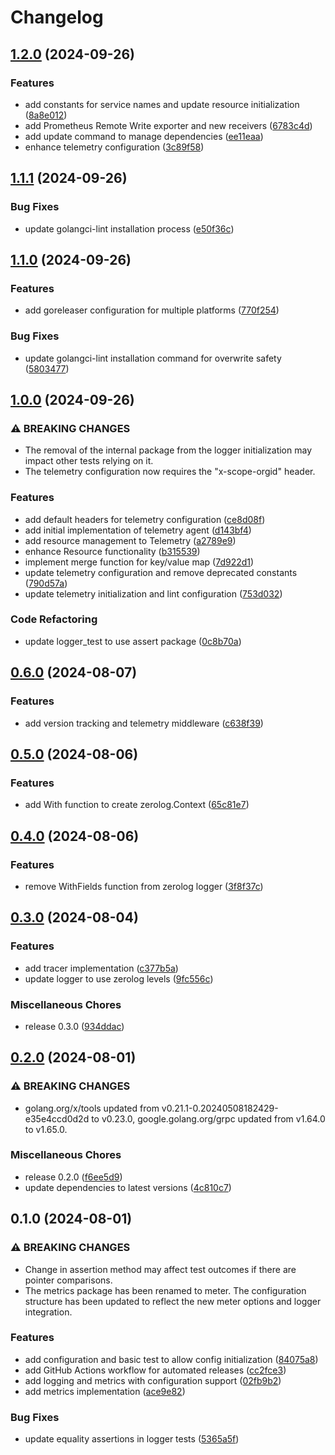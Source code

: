 # Changelog

## [1.2.0](https://github.com/globalso-labs/telemetry/compare/v1.1.1...v1.2.0) (2024-09-26)


### Features

* add constants for service names and update resource initialization ([8a8e012](https://github.com/globalso-labs/telemetry/commit/8a8e0129acf201416799b7961ae7961c0a2e858e))
* add Prometheus Remote Write exporter and new receivers ([6783c4d](https://github.com/globalso-labs/telemetry/commit/6783c4dac5eba3e89fc50b05a2914568548cfe8e))
* add update command to manage dependencies ([ee11eaa](https://github.com/globalso-labs/telemetry/commit/ee11eaa6a03e25fb281768d8a63c6dcd71a73ae6))
* enhance telemetry configuration ([3c89f58](https://github.com/globalso-labs/telemetry/commit/3c89f589fe50158102812b6c4798fc1bb948303f))

## [1.1.1](https://github.com/globalso-labs/telemetry/compare/v1.1.0...v1.1.1) (2024-09-26)


### Bug Fixes

* update golangci-lint installation process ([e50f36c](https://github.com/globalso-labs/telemetry/commit/e50f36c4125f6ef39f43badd606a034e6ac2792a))

## [1.1.0](https://github.com/globalso-labs/telemetry/compare/v1.0.0...v1.1.0) (2024-09-26)


### Features

* add goreleaser configuration for multiple platforms ([770f254](https://github.com/globalso-labs/telemetry/commit/770f254e74c8e9cf69f4c19fdd2659a96beef084))


### Bug Fixes

* update golangci-lint installation command for overwrite safety ([5803477](https://github.com/globalso-labs/telemetry/commit/580347783acaca70fd5a821b7c251a65563527da))

## [1.0.0](https://github.com/globalso-labs/telemetry/compare/v0.6.0...v1.0.0) (2024-09-26)


### ⚠ BREAKING CHANGES

* The removal of the internal package from the logger initialization may impact other tests relying on it.
* The telemetry configuration now requires the "x-scope-orgid" header.

### Features

* add default headers for telemetry configuration ([ce8d08f](https://github.com/globalso-labs/telemetry/commit/ce8d08f2637f5a4d1f43ceb7b053d2eb73307fb7))
* add initial implementation of telemetry agent ([d143bf4](https://github.com/globalso-labs/telemetry/commit/d143bf48cb43dfb48861360da030b3e06e5bb360))
* add resource management to Telemetry ([a2789e9](https://github.com/globalso-labs/telemetry/commit/a2789e94fb302abb5c4a24da78e0bd092673bf0f))
* enhance Resource functionality ([b315539](https://github.com/globalso-labs/telemetry/commit/b315539c3ad3792bad496f53198d7d14599b21b3))
* implement merge function for key/value map ([7d922d1](https://github.com/globalso-labs/telemetry/commit/7d922d1d77aa6da7cbbf791e20c24ce3f16fe63b))
* update telemetry configuration and remove deprecated constants ([790d57a](https://github.com/globalso-labs/telemetry/commit/790d57a8a62522a9f4bdbba9979dde60d8727f99))
* update telemetry initialization and lint configuration ([753d032](https://github.com/globalso-labs/telemetry/commit/753d032ea4a8e66dac5ba698c29dd9df1b032e17))


### Code Refactoring

* update logger_test to use assert package ([0c8b70a](https://github.com/globalso-labs/telemetry/commit/0c8b70a0a9815e98be7adb25efdbd2698bef709b))

## [0.6.0](https://github.com/globalso-labs/telemetry/compare/v0.5.0...v0.6.0) (2024-08-07)


### Features

* add version tracking and telemetry middleware ([c638f39](https://github.com/globalso-labs/telemetry/commit/c638f39f63a62fc61555dc89f22929e58aacbc5f))

## [0.5.0](https://github.com/globalso-labs/telemetry/compare/v0.4.0...v0.5.0) (2024-08-06)


### Features

* add With function to create zerolog.Context ([65c81e7](https://github.com/globalso-labs/telemetry/commit/65c81e786606b40d6c57f8ee2cfcfeb29274097a))

## [0.4.0](https://github.com/globalso-labs/telemetry/compare/v0.3.0...v0.4.0) (2024-08-06)


### Features

* remove WithFields function from zerolog logger ([3f8f37c](https://github.com/globalso-labs/telemetry/commit/3f8f37cd608997cac6c801c73df93736f6977453))

## [0.3.0](https://github.com/globalso-labs/telemetry/compare/v0.2.0...v0.3.0) (2024-08-04)


### Features

* add tracer implementation ([c377b5a](https://github.com/globalso-labs/telemetry/commit/c377b5aa9db9b4a93ff37b0beb38684eb1e18dc8))
* update logger to use zerolog levels ([9fc556c](https://github.com/globalso-labs/telemetry/commit/9fc556ced0bf5a8b37d5cc06fd9c4f323538449d))


### Miscellaneous Chores

* release 0.3.0 ([934ddac](https://github.com/globalso-labs/telemetry/commit/934ddaccc3283570336f3a0c2c846eb33146658b))

## [0.2.0](https://github.com/globalso-labs/telemetry/compare/v0.1.0...v0.2.0) (2024-08-01)


### ⚠ BREAKING CHANGES

* golang.org/x/tools updated from v0.21.1-0.20240508182429-e35e4ccd0d2d to v0.23.0, google.golang.org/grpc updated from v1.64.0 to v1.65.0.

### Miscellaneous Chores

* release 0.2.0 ([f6ee5d9](https://github.com/globalso-labs/telemetry/commit/f6ee5d9505b9cf7d15a2c4337ec703de0ec677af))
* update dependencies to latest versions ([4c810c7](https://github.com/globalso-labs/telemetry/commit/4c810c7ff63c8ba1f5bc47eb94087ad9bc441ba6))

## 0.1.0 (2024-08-01)


### ⚠ BREAKING CHANGES

* Change in assertion method may affect test outcomes if there are pointer comparisons.
* The metrics package has been renamed to meter. The configuration structure has been updated to reflect the new meter options and logger integration.

### Features

* add configuration and basic test to allow config initialization ([84075a8](https://github.com/globalso-labs/telemetry/commit/84075a88379bcc1dd80410b77c47c8bfb220e9db))
* add GitHub Actions workflow for automated releases ([cc2fce3](https://github.com/globalso-labs/telemetry/commit/cc2fce33adcde5ac6b44613e636969ac6f0ee820))
* add logging and metrics with configuration support ([02fb9b2](https://github.com/globalso-labs/telemetry/commit/02fb9b28eac9323a95d5eb5b7574fa88c879e986))
* add metrics implementation ([ace9e82](https://github.com/globalso-labs/telemetry/commit/ace9e82426eceeeb2f4f48235ffed2f8edd6ad04))


### Bug Fixes

* update equality assertions in logger tests ([5365a5f](https://github.com/globalso-labs/telemetry/commit/5365a5f3adb191710807409e258808b208f4e321))
